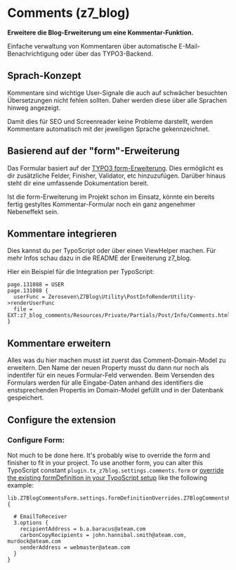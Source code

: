 # Comments (z7_blog)

**Erweitere die Blog-Erweiterung um eine Kommentar-Funktion.**

Einfache verwaltung von Kommentaren über automatische E-Mail-Benachrichtigung oder über das TYPO3-Backend.

## Sprach-Konzept

Kommentare sind wichtige User-Signale die auch auf schwächer besuchten Übersetzungen nicht fehlen sollten. 
Daher werden diese über alle Sprachen hinweg angezeigt. 

Damit dies für SEO und Screenreader keine Probleme darstellt, werden Kommentare automatisch mit der jeweiligen Sprache gekennzeichnet.

## Basierend auf der "form"-Erweiterung

Das Formular basiert auf der [TYPO3 form-Erweiterung](https://docs.typo3.org/c/typo3/cms-form/master/en-us/). Dies ermöglicht es dir zusätzliche Felder, Finisher, Validator, etc hinzuzufügen. 
Darüber hinaus steht dir eine umfassende Dokumentation bereit. 

Ist die form-Erweiterung im Projekt schon im Einsatz, könnte ein bereits fertig gestyltes Kommentar-Formular noch ein ganz angenehmer Nebeneffekt sein.

## Kommentare integrieren

Dies kannst du per TypoScript oder über einen ViewHelper machen. Für mehr Infos schau dazu in die README der Erweiterung z7_blog.

Hier ein Beispiel für die Integration per TypoScript:

```typo3_typoscript
page.131088 = USER
page.131088 {
  userFunc = Zeroseven\Z7Blog\Utility\PostInfoRenderUtility->renderUserFunc
  file = EXT:z7_blog_comments/Resources/Private/Partials/Post/Info/Comments.html
}

```

## Kommentare erweitern

Alles was du hier machen musst ist zuerst das Comment-Domain-Model zu erweitern. Den Name der neuen Property musst du dann nur noch als indentifer für ein neues Formular-Feld verwenden.
Beim Versenden des Formulars werden für alle Eingabe-Daten anhand des identifiers die enstsprechenden Propertis im Domain-Model gefüllt und in der Datenbank gespeichert. 

## Configure the extension

### Configure Form:

Not much to be done here. It's probably wise to override the form and finisher to fit in your project. 
To use another form, you can alter this TypoScript constant `plugin.tx_z7blog.settings.comments.form` or [override the existing formDefinition in your TypoScript setup](https://docs.typo3.org/c/typo3/cms-form/master/en-us/I/Concepts/FrontendRendering/Index.html#typoscript-overrides) like the following example:

```typo3_typoscript
lib.Z7BlogCommentsForm.settings.formDefinitionOverrides.Z7BlogCommentsForm.finishers {
  
  # EmailToReceiver
  3.options {
    recipientAddress = b.a.baracus@ateam.com
    carbonCopyRecipients = john.hannibal.smith@ateam.com, murdock@ateam.com
    senderAddress = webmaster@ateam.com
  }
}
```
